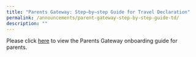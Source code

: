 ```yaml
---
title: "Parents Gateway: Step–by–step Guide for Travel Declaration"
permalink: /announcements/parent-gateway-step-by-step-guide-td/
description: ""
---
```

Please click <a href="/files/Travel Declaration Guide for Parents via Parents Gateway.pdf" target="_blank">here</a>&nbsp;to view the Parents Gateway onboarding guide for parents.